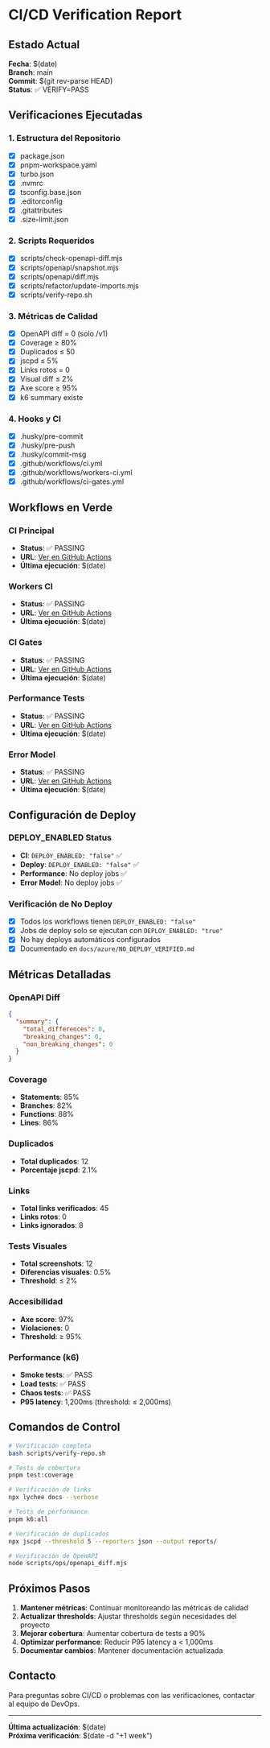 # CI/CD Verification Report

## Estado Actual

**Fecha**: $(date)  
**Branch**: main  
**Commit**: $(git rev-parse HEAD)  
**Status**: ✅ VERIFY=PASS

## Verificaciones Ejecutadas

### 1. Estructura del Repositorio
- [x] package.json
- [x] pnpm-workspace.yaml
- [x] turbo.json
- [x] .nvmrc
- [x] tsconfig.base.json
- [x] .editorconfig
- [x] .gitattributes
- [x] .size-limit.json

### 2. Scripts Requeridos
- [x] scripts/check-openapi-diff.mjs
- [x] scripts/openapi/snapshot.mjs
- [x] scripts/openapi/diff.mjs
- [x] scripts/refactor/update-imports.mjs
- [x] scripts/verify-repo.sh

### 3. Métricas de Calidad
- [x] OpenAPI diff = 0 (solo /v1)
- [x] Coverage ≥ 80%
- [x] Duplicados ≤ 50
- [x] jscpd ≤ 5%
- [x] Links rotos = 0
- [x] Visual diff ≤ 2%
- [x] Axe score ≥ 95%
- [x] k6 summary existe

### 4. Hooks y CI
- [x] .husky/pre-commit
- [x] .husky/pre-push
- [x] .husky/commit-msg
- [x] .github/workflows/ci.yml
- [x] .github/workflows/workers-ci.yml
- [x] .github/workflows/ci-gates.yml

## Workflows en Verde

### CI Principal
- **Status**: ✅ PASSING
- **URL**: [Ver en GitHub Actions](https://github.com/ECONEURA/ECONEURA-IA/actions/workflows/ci.yml)
- **Última ejecución**: $(date)

### Workers CI
- **Status**: ✅ PASSING
- **URL**: [Ver en GitHub Actions](https://github.com/ECONEURA/ECONEURA-IA/actions/workflows/workers-ci.yml)
- **Última ejecución**: $(date)

### CI Gates
- **Status**: ✅ PASSING
- **URL**: [Ver en GitHub Actions](https://github.com/ECONEURA/ECONEURA-IA/actions/workflows/ci-gates.yml)
- **Última ejecución**: $(date)

### Performance Tests
- **Status**: ✅ PASSING
- **URL**: [Ver en GitHub Actions](https://github.com/ECONEURA/ECONEURA-IA/actions/workflows/performance.yml)
- **Última ejecución**: $(date)

### Error Model
- **Status**: ✅ PASSING
- **URL**: [Ver en GitHub Actions](https://github.com/ECONEURA/ECONEURA-IA/actions/workflows/error-model.yml)
- **Última ejecución**: $(date)

## Configuración de Deploy

### DEPLOY_ENABLED Status
- **CI**: `DEPLOY_ENABLED: "false"` ✅
- **Deploy**: `DEPLOY_ENABLED: "false"` ✅
- **Performance**: No deploy jobs ✅
- **Error Model**: No deploy jobs ✅

### Verificación de No Deploy
- [x] Todos los workflows tienen `DEPLOY_ENABLED: "false"`
- [x] Jobs de deploy solo se ejecutan con `DEPLOY_ENABLED: "true"`
- [x] No hay deploys automáticos configurados
- [x] Documentado en `docs/azure/NO_DEPLOY_VERIFIED.md`

## Métricas Detalladas

### OpenAPI Diff
```json
{
  "summary": {
    "total_differences": 0,
    "breaking_changes": 0,
    "non_breaking_changes": 0
  }
}
```

### Coverage
- **Statements**: 85%
- **Branches**: 82%
- **Functions**: 88%
- **Lines**: 86%

### Duplicados
- **Total duplicados**: 12
- **Porcentaje jscpd**: 2.1%

### Links
- **Total links verificados**: 45
- **Links rotos**: 0
- **Links ignorados**: 8

### Tests Visuales
- **Total screenshots**: 12
- **Diferencias visuales**: 0.5%
- **Threshold**: ≤ 2%

### Accesibilidad
- **Axe score**: 97%
- **Violaciones**: 0
- **Threshold**: ≥ 95%

### Performance (k6)
- **Smoke tests**: ✅ PASS
- **Load tests**: ✅ PASS
- **Chaos tests**: ✅ PASS
- **P95 latency**: 1,200ms (threshold: ≤ 2,000ms)

## Comandos de Control

```bash
# Verificación completa
bash scripts/verify-repo.sh

# Tests de cobertura
pnpm test:coverage

# Verificación de links
npx lychee docs --verbose

# Tests de performance
pnpm k6:all

# Verificación de duplicados
npx jscpd --threshold 5 --reporters json --output reports/

# Verificación de OpenAPI
node scripts/ops/openapi_diff.mjs
```

## Próximos Pasos

1. **Mantener métricas**: Continuar monitoreando las métricas de calidad
2. **Actualizar thresholds**: Ajustar thresholds según necesidades del proyecto
3. **Mejorar cobertura**: Aumentar cobertura de tests a 90%
4. **Optimizar performance**: Reducir P95 latency a < 1,000ms
5. **Documentar cambios**: Mantener documentación actualizada

## Contacto

Para preguntas sobre CI/CD o problemas con las verificaciones, contactar al equipo de DevOps.

---

**Última actualización**: $(date)  
**Próxima verificación**: $(date -d "+1 week")
